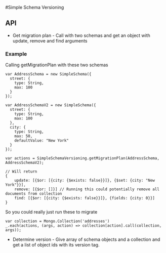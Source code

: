 #Simple Schema Versioning

## API

- Get migration plan - Call with two schemas and get an object with update, remove and find arguments 

### Example

Calling getMigrationPlan with these two schemas

```
var AddressSchema = new SimpleSchema({
  street: {
    type: String,
    max: 100
  }
});

var AddressSchemaV2 = new SimpleSchema({
  street: {
    type: String,
    max: 100
  },
  city: {
    type: String,
    max: 50,
    defaultValue: "New York"
  }
});

var actions = SimpleSchemaVersioning.getMigrationPlan(AddressSchema, AddressSchemaV2);

// Will return
{
    update: [{$or: [{city: {$exists: false}}]}, {$set: {city: "New York"}}],
    remove: [{$or: []}] // Running this could potentially remove all documents from collection
    find: [{$or: [{city: {$exists: false}}]}, {fields: {city: 0}}]
}
```
So you could really just run these to migrate

```
var collection = Mongo.Collection('addresses')
_.each(actions, (args, action) => collection[action].call(collection, args));

```

- Determine version - Give array of schema objects and a collection and get a list of object ids with its version tag.